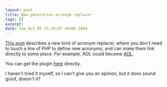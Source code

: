 ```yaml
--- 
layout: post
title: New generation acronym replacer
tags: []
excerpt:
date: Tue Oct 05 15:10:07 +0200 2004
---
```


[This post](http://www.100px.com/100wordpress/remplazador_de_acronimos_la_nueva_generacion/) describes a new kind of acronym replacer, where you don't need to touch a line of PHP to define new acronyms, and can make them link directly to some place. For example, AOL could become <a href="http://aol.com">AOL</a>.

You can get the plugin <a href="http://www.100px.com/wordpress/d/acronym-revisited.zip">here</a> directly.

I haven't tried it myself, so I can't give you an opinion, but it does sound good, doesn't it?
